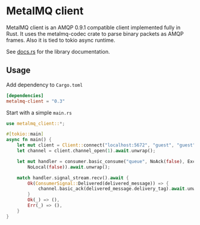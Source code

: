 # MetalMQ client

MetalMQ client is an AMQP 0.9.1 compatible client implemented fully in Rust. It uses the
metalmq-codec crate to parse binary packets as AMQP frames. Also it is tied to tokio async
runtime.

See [docs.rs](https://docs.rs/metalmq-client) for the library documentation.

## Usage

Add dependency to `Cargo.toml`

```toml
[dependencies]
metalmq-client = "0.3"
```

Start with a simple `main.rs`

```rust
use metalmq_client::*;

#[tokio::main]
async fn main() {
    let mut client = Client::connect("localhost:5672", "guest", "guest").await.unwrap();
    let channel = client.channel_open(1).await.unwrap();

    let mut handler = consumer.basic_consume("queue", NoAck(false), Exclusive(false),
        NoLocal(false)).await.unwrap();

    match handler.signal_stream.recv().await {
        Ok(ConsumerSignal::Delivered(delivered_message)) => {
            channel.basic_ack(delivered_message.delivery_tag).await.unwrap();
        }
        Ok(_) => (),
        Err(_) => (),
    }
}
```
